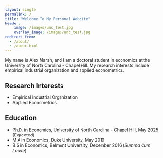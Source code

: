 ```yaml
---
layout: single
permalink: /
title: "Welcome To My Personal Website"
header:
	image: /images/unc_test.jpg
 	overlay_image: /images/unc_test.jpg
redirect_from: 
  - /about/
  - /about.html
---
```


My name is Alex Marsh, and I am a doctoral student in economics at the University of North Carolina - Chapel Hill. My research interests include empirical industrial organization and applied econometrics.

Research Interests
---
- Empirical Industrial Organization
- Applied Econometrics

Education
---
- Ph.D. in Economics, University of North Carolina - Chapel Hill, May 2025 (Expected)
- M.A in Economics, Duke University, May 2019
- B.S in Economics, Belmont University, December 2016 (*Summa Cum Laude*)